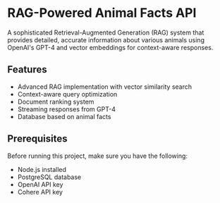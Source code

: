 # RAG-Powered Animal Facts API

A sophisticated Retrieval-Augmented Generation (RAG) system that provides detailed, accurate information about various animals using OpenAI's GPT-4 and vector embeddings for context-aware responses.

## Features

- Advanced RAG implementation with vector similarity search
- Context-aware query optimization
- Document ranking system
- Streaming responses from GPT-4
- Database based on animal facts

## Prerequisites

Before running this project, make sure you have the following:

- Node.js installed
- PostgreSQL database
- OpenAI API key
- Cohere API key
